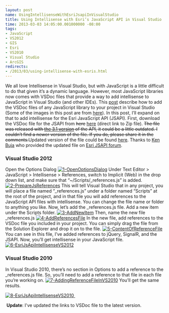```yaml
---
layout: post
name: UsingIntellisenseWithEsriJsapiInVisualStudio
title: Using Intellisense with Esri’s JavaScript API in Visual Studio
time: 2013-03-03 14:05:00.001000000 -08:00
tags:
- JavaScript
- VS2012
- GIS
- Esri
- VS2010
- Visual Studio
- ArcGIS
redirects:
- /2013/03/using-intellisense-with-esris.html
---
```

We all love Intellisense in Visual Studio, but with JavaScript is a little difficult to do that given it’s a dynamic language. However, most JavaScript libraries now comes with VSDoc files that provide a way to add intellisense to JavaScript in Visual Studio (and other IDEs). 
This [post](http://blog.craigtp.co.uk/post/Javascript-jQuery-Intellisense-in-Visual-Studio-2012.aspx) describe how to add the VSDoc files of any JavaScript library to your project in Visual Studio (Some of the images in this post are from [here](http://blog.craigtp.co.uk/post/Javascript-jQuery-Intellisense-in-Visual-Studio-2012.aspx)). In this post, I’ll expand on that to add intellisense for the Esri JavaScript API (JSAPI). 
First, download the VSDoc file for the JSAPI from <strike>here</strike> [here](http://help.arcgis.com/en/webapi/javascript/arcgis/jshelp/jsapi_vsdoc12_v33.zip) (direct link to Zip file). <strike>The file was released with [the 3.1 version](http://help.arcgis.com/en/webapi/javascript/arcgis/jshelp/#new_v31) of the API, it could be a little outdated. I couldn’t find a newer version of the file. If you do, please share it in the comments.</strike>Updated version of the file could be found [here](http://help.arcgis.com/en/webapi/javascript/arcgis/jsapi/#api_codeassist). Thanks to <span class="usertitle">[Ken Buja](http://forums.arcgis.com/members/1411-kenbuja) who provided the updated file on [Esri JSAPI forum](http://forums.arcgis.com/threads/78957-Is-the-VSDoc-for-JSAPI-Up-to-Date).</span>

### Visual Studio 2012
Open the Options Dialog 
[![1-OpenOptionsDialog](http://lh5.ggpht.com/-gAj2ZZCjOJY/UTPJA7fys3I/AAAAAAAAASg/SCTUDboeLrU/1-OpenOptionsDialog_thumb%25255B2%25255D.png?imgmax=800 "1-OpenOptionsDialog")](http://lh3.ggpht.com/-jZUAvSldgt4/UTPJAZBqlsI/AAAAAAAAASY/Ok707xfrFlA/s1600-h/1-OpenOptionsDialog%25255B4%25255D.png) 
Under Text Editor &gt; JavaScript &gt; Intellisense &gt; References, switch to Implicit (Web) in the drop down list, and make sure that “~/Scripts/_references.js” is added. 
[![2-PrepareJsReferences](http://lh4.ggpht.com/-vACNgMfgJ9E/UTPJBa0jFLI/AAAAAAAAASw/F1jb1_Z-wUM/2-PrepareJsReferences_thumb%25255B1%25255D.png?imgmax=800 "2-PrepareJsReferences")](http://lh4.ggpht.com/-1X9PuW4GEY4/UTPJBL-EW2I/AAAAAAAAASo/-kz0DFnden4/s1600-h/2-PrepareJsReferences%25255B3%25255D.png) 
This will tell Visual Studio that in any project, you will place a file named “_references.js” under a folder named “Scripts” at the root of the project, and in that file you will add references to the JavaScript API files with intellisense. You can change the file name or folder to anything you like. 
Now, let’s add the _references.js file. Add a new item under the Scripts folder. 
[![3-AddNewItem](http://lh4.ggpht.com/-geikr3VQUJU/UTPJCVBzjiI/AAAAAAAAATA/iWTHrSmDJrc/3-AddNewItem_thumb%25255B1%25255D.png?imgmax=800 "3-AddNewItem")](http://lh5.ggpht.com/-QhUt174g4pg/UTPJB9A2gcI/AAAAAAAAAS4/EYbVDoPGmmg/s1600-h/3-AddNewItem%25255B3%25255D.png) 
Then, name the new file _references.js 
[![4-AddReferencesFile](http://lh6.ggpht.com/-btS6mOLVKfI/UTPJDFIGOAI/AAAAAAAAATQ/whReJ81J75Q/4-AddReferencesFile_thumb%25255B1%25255D.png?imgmax=800 "4-AddReferencesFile")](http://lh5.ggpht.com/-aF3GlnQVuQc/UTPJCmefZuI/AAAAAAAAATI/2prXDAuRJtA/s1600-h/4-AddReferencesFile%25255B3%25255D.png) 
In the new file, add references to the VSDoc file you included in your project. You can simply drag the file from the Solution Explorer and drop it on to the file. 
[![5-ContentOfReferenceFile](http://lh5.ggpht.com/-SegmH4ctiJs/UTPJD7NGOSI/AAAAAAAAATg/4eM7Pq_ipDg/5-ContentOfReferenceFile_thumb%25255B8%25255D.png?imgmax=800 "5-ContentOfReferenceFile")](http://lh3.ggpht.com/-wMlz_wLYiw8/UTPJDU8qjEI/AAAAAAAAATY/_WkLjDIMddk/s1600-h/5-ContentOfReferenceFile%25255B5%25255D.png) 
You can see in this file, I’ve added references to jQuery, SignalR, and the JSAPI. 
Now, you’ll get intellisense in your JavaScript file. 
[![6-EsriJsApiIntellisenseVS2012](http://lh6.ggpht.com/-VuS1qddCFgY/UTPJEi4U9vI/AAAAAAAAATw/XoEMqPedfLA/6-EsriJsApiIntellisenseVS2012_thumb%25255B7%25255D.png?imgmax=800 "6-EsriJsApiIntellisenseVS2012")](http://lh4.ggpht.com/-VbiOEfkh2To/UTPJEO2kGPI/AAAAAAAAATo/xXtRJdYUMBM/s1600-h/6-EsriJsApiIntellisenseVS2012%25255B5%25255D.png) 

### Visual Studio 2010
In Visual Studio 2010, there’s no section in Options to add a reference to the _references.js file. So, you’ll need to add a reference to that file in each file you’re working on. 
[![7-AddingReferenceFileInVS2010](http://lh5.ggpht.com/-xdvHou8oRw8/UTPJFNPVGNI/AAAAAAAAAUA/Mv0FGWm3bQ8/7-AddingReferenceFileInVS2010_thumb%25255B8%25255D.png?imgmax=800 "7-AddingReferenceFileInVS2010")](http://lh5.ggpht.com/-Pd2OPPhp-wQ/UTPJE_ey5hI/AAAAAAAAAT4/9b7gjdghMtw/s1600-h/7-AddingReferenceFileInVS2010%25255B6%25255D.png) 
You’ll get the same results.        

[![8-EsriJsApiIntellisenseVS2010](http://lh5.ggpht.com/-p9PuutmFoy4/UTPJFinHsMI/AAAAAAAAAUQ/7PHjryKtahM/8-EsriJsApiIntellisenseVS2010_thumb%25255B5%25255D.png?imgmax=800 "8-EsriJsApiIntellisenseVS2010")&nbsp;](http://lh6.ggpht.com/-RvlMNiqflpU/UTPJFaPNF1I/AAAAAAAAAUI/Fq7o-3PbigU/s1600-h/8-EsriJsApiIntellisenseVS2010%25255B4%25255D.png)

&nbsp;**Update**: I've updated the links to VSDoc file to the latest version.
  